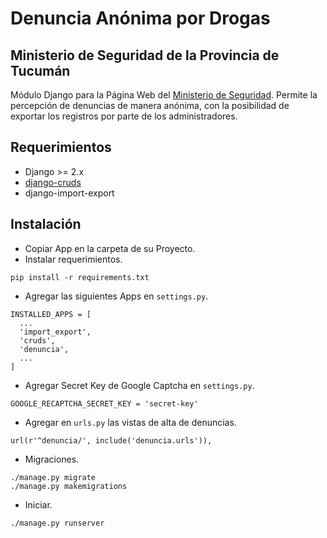 
# Denuncia Anónima por Drogas

## Ministerio de Seguridad de la Provincia de Tucumán
Módulo Django para la Página Web del [Ministerio de Seguridad](https://minsegtuc.gov.ar). Permite la percepción de denuncias de manera anónima, con la posibilidad de exportar los registros por parte de los administradores.

## Requerimientos
- Django >= 2.x
- [django-cruds](https://github.com/bmihelac/django-cruds)
- django-import-export


## Instalación
- Copiar App en la carpeta de su Proyecto.
- Instalar requerimientos.
```
pip install -r requirements.txt
```
- Agregar las siguientes Apps en `settings.py`.
```
INSTALLED_APPS = [
  ...
  'import_export',
  'cruds',
  'denuncia',
  ...
]
```
- Agregar Secret Key de Google Captcha en `settings.py`.
```
GOOGLE_RECAPTCHA_SECRET_KEY = 'secret-key'
```
- Agregar en `urls.py` las vistas de alta de denuncias.
```
url(r'^denuncia/', include('denuncia.urls')),
```
- Migraciones.
```
./manage.py migrate
./manage.py makemigrations
```
- Iniciar.
```
./manage.py runserver
```
